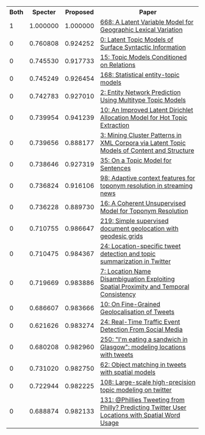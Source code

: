 <html><table><tr>
<th>Both</th>
<th>Specter</th>
<th>Proposed</th>
<th>Paper</th>
</tr>
<tr>
<td>1</td>
<td>1.000000</td>
<td>1.000000</td>
<td><a href="https://www.semanticscholar.org/paper/4159b7d284db0fceb176c2cc2d833efef7f31793">668: A Latent Variable Model for Geographic Lexical Variation</a></td>
</tr>
<tr>
<td>0</td>
<td>0.760808</td>
<td>0.924252</td>
<td><a href="https://www.semanticscholar.org/paper/8da0aac2f3cbc43d7aa0f8f854c9eb91bdbad0cc">0: Latent Topic Models of Surface Syntactic Information</a></td>
</tr>
<tr>
<td>0</td>
<td>0.745530</td>
<td>0.917733</td>
<td><a href="https://www.semanticscholar.org/paper/f2f66d2e570ea8e14b48dd7eebb706854407883a">15: Topic Models Conditioned on Relations</a></td>
</tr>
<tr>
<td>0</td>
<td>0.745249</td>
<td>0.926454</td>
<td><a href="https://www.semanticscholar.org/paper/d3845c207bb3a5773c1b374ee86dc93fa9343643">168: Statistical entity-topic models</a></td>
</tr>
<tr>
<td>0</td>
<td>0.742783</td>
<td>0.927010</td>
<td><a href="https://www.semanticscholar.org/paper/21c90168b59e96a7a66302554e92003ae83dc639">2: Entity Network Prediction Using Multitype Topic Models</a></td>
</tr>
<tr>
<td>0</td>
<td>0.739954</td>
<td>0.941239</td>
<td><a href="https://www.semanticscholar.org/paper/5e767e02b124520cfdcb51782f1d8b905caeeb9e">10: An Improved Latent Dirichlet Allocation Model for Hot Topic Extraction</a></td>
</tr>
<tr>
<td>0</td>
<td>0.739656</td>
<td>0.888177</td>
<td><a href="https://www.semanticscholar.org/paper/a31ea3c5df83ad521676c18dc4cdf9781a5e309c">3: Mining Cluster Patterns in XML Corpora via Latent Topic Models of Content and Structure</a></td>
</tr>
<tr>
<td>0</td>
<td>0.738646</td>
<td>0.927319</td>
<td><a href="https://www.semanticscholar.org/paper/5262d8abc192446e9fe302e28425c02a447244b2">35: On a Topic Model for Sentences</a></td>
</tr>
<tr>
<td>0</td>
<td>0.736824</td>
<td>0.916106</td>
<td><a href="https://www.semanticscholar.org/paper/3ea7596190b145335624bc88a3d983987d35cd45">98: Adaptive context features for toponym resolution in streaming news</a></td>
</tr>
<tr>
<td>0</td>
<td>0.736228</td>
<td>0.889730</td>
<td><a href="https://www.semanticscholar.org/paper/a637efcf087b29b67370c475b61414bf97737912">16: A Coherent Unsupervised Model for Toponym Resolution</a></td>
</tr>
<tr>
<td>0</td>
<td>0.710755</td>
<td>0.986647</td>
<td><a href="https://www.semanticscholar.org/paper/5f8a964074755b8845856341db98d31a5dc9884e">219: Simple supervised document geolocation with geodesic grids</a></td>
</tr>
<tr>
<td>0</td>
<td>0.710475</td>
<td>0.984367</td>
<td><a href="https://www.semanticscholar.org/paper/db894ef0267d1d4996ce85704b78607111f207f3">24: Location-specific tweet detection and topic summarization in Twitter</a></td>
</tr>
<tr>
<td>0</td>
<td>0.719669</td>
<td>0.983886</td>
<td><a href="https://www.semanticscholar.org/paper/0fe727ab0cff061a6712f27c75321cfa00eb6579">7: Location Name Disambiguation Exploiting Spatial Proximity and Temporal Consistency</a></td>
</tr>
<tr>
<td>0</td>
<td>0.686607</td>
<td>0.983666</td>
<td><a href="https://www.semanticscholar.org/paper/3f90b92ab3f682c2c28d04df3278725353148954">10: On Fine-Grained Geolocalisation of Tweets</a></td>
</tr>
<tr>
<td>0</td>
<td>0.621626</td>
<td>0.983274</td>
<td><a href="https://www.semanticscholar.org/paper/a7582c3a55a6d76d0fee63a80d946d796fb4e34e">24: Real-Time Traffic Event Detection From Social Media</a></td>
</tr>
<tr>
<td>0</td>
<td>0.680208</td>
<td>0.982960</td>
<td><a href="https://www.semanticscholar.org/paper/f9400ae54bc004abfd496d905ae33b73ac28b6cc">250: "I'm eating a sandwich in Glasgow": modeling locations with tweets</a></td>
</tr>
<tr>
<td>0</td>
<td>0.731020</td>
<td>0.982750</td>
<td><a href="https://www.semanticscholar.org/paper/7e5fdab51bad04baba77db56661517ad45714fc3">62: Object matching in tweets with spatial models</a></td>
</tr>
<tr>
<td>0</td>
<td>0.722944</td>
<td>0.982225</td>
<td><a href="https://www.semanticscholar.org/paper/b610fa9c23b2f28ed32a6307430ee1679005be25">108: Large-scale high-precision topic modeling on twitter</a></td>
</tr>
<tr>
<td>0</td>
<td>0.688874</td>
<td>0.982133</td>
<td><a href="https://www.semanticscholar.org/paper/097634a3c3c91570580ac29ac5f23a8e493c88dc">131: @Phillies Tweeting from Philly? Predicting Twitter User Locations with Spatial Word Usage</a></td>
</tr>
</table></html>
